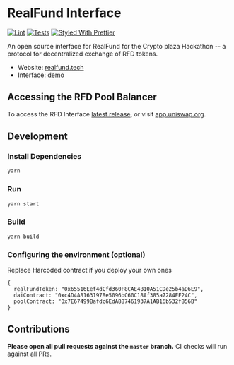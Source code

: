 # RealFund Interface

[![Lint](https://github.com/Uniswap/uniswap-interface/workflows/Lint/badge.svg)](https://github.com/Uniswap/uniswap-interface/actions?query=workflow%3ALint)
[![Tests](https://github.com/Uniswap/uniswap-interface/workflows/Tests/badge.svg)](https://github.com/Uniswap/uniswap-interface/actions?query=workflow%3ATests)
[![Styled With Prettier](https://img.shields.io/badge/code_style-prettier-ff69b4.svg)](https://prettier.io/)

An open source interface for RealFund  for the Crypto plaza Hackathon -- a protocol for decentralized exchange of RFD tokens.

- Website: [realfund.tech](https://realfund.tech/)
- Interface: [demo](https://affectionate-nightingale-a6ae3e.netlify.app/)

## Accessing the RFD Pool Balancer

To access the RFD Interface
[latest release](https://github.com/Uniswap/uniswap-interface/releases/latest), 
or visit [app.uniswap.org](https://app.uniswap.org).

## Development

### Install Dependencies

```bash
yarn
```

### Run

```bash
yarn start
```

### Build

```bash
yarn build
```
### Configuring the environment (optional)

Replace Harcoded contract if you deploy your own ones 

```
{
  realFundToken: "0x65516Eef4dCfd360F8CAE4B10A51CDe25b4aD6E9", 
  daiContract: "0xc4D4A81631978e5096bC60C18Af385a7284EF24C",
  poolContract: "0x7E67499Bafdc6EdA887461937A1AB16b532f856B"
}
```

## Contributions

**Please open all pull requests against the `master` branch.** 
CI checks will run against all PRs.
